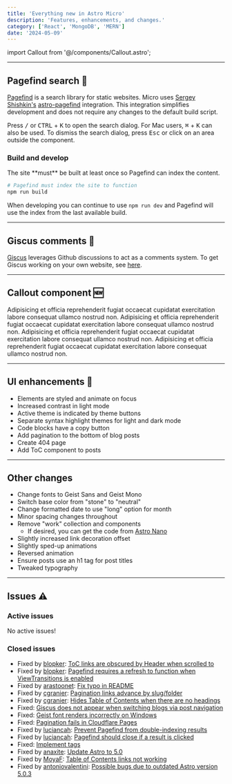 ```yaml
---
title: 'Everything new in Astro Micro'
description: 'Features, enhancements, and changes.'
category: ['React', 'MongoDB', 'MERN']
date: '2024-05-09'
---
```


import Callout from '@/components/Callout.astro';

---

## Pagefind search 🔎

[Pagefind](https://pagefind.app) is a search library for static websites. Micro uses [Sergey Shishkin's](https://github.com/shishkin) [astro-pagefind](https://github.com/shishkin/astro-pagefind) integration. This integration simplifies development and does not require any changes to the default build script.

Press <kbd>/</kbd> or <kbd>CTRL</kbd> + <kbd>K</kbd> to open the search dialog. For Mac users, <kbd>⌘</kbd> + <kbd>K</kbd> can also be used. To dismiss the search dialog, press <kbd>Esc</kbd> or click on an area outside the component.

### Build and develop

<Callout type='error'>
  The site **must** be built at least once so Pagefind can index the content.
</Callout>

```bash
# Pagefind must index the site to function
npm run build
```

When developing you can continue to use `npm run dev` and Pagefind will use the index from the last available build.

---

## Giscus comments 💬

[Giscus](https://giscus.app) leverages Github discussions to act as a comments system. To get Giscus working on your own website, see [here](/blog/01-getting-started#deploy-the-site).

---

## Callout component 🆕

<Callout>
  Adipisicing et officia reprehenderit fugiat occaecat cupidatat exercitation
  labore consequat ullamco nostrud non.
</Callout>

<Callout type='info'>
  Adipisicing et officia reprehenderit fugiat occaecat cupidatat exercitation
  labore consequat ullamco nostrud non.
</Callout>

<Callout type='warning'>
  Adipisicing et officia reprehenderit fugiat occaecat cupidatat exercitation
  labore consequat ullamco nostrud non.
</Callout>

<Callout type='error'>
  Adipisicing et officia reprehenderit fugiat occaecat cupidatat exercitation
  labore consequat ullamco nostrud non.
</Callout>

---

## UI enhancements 🎨

- Elements are styled and animate on focus
- Increased contrast in light mode
- Active theme is indicated by theme buttons
- Separate syntax highlight themes for light and dark mode
- Code blocks have a copy button
- Add pagination to the bottom of blog posts
- Create 404 page
- Add ToC component to posts

---

## Other changes

- Change fonts to Geist Sans and Geist Mono
- Switch base color from "stone" to "neutral"
- Change formatted date to use "long" option for month
- Minor spacing changes throughout
- Remove "work" collection and components
  - If desired, you can get the code from [Astro Nano](https://github.com/markhorn-dev/astro-nano)
- Slightly increased link decoration offset
- Slightly sped-up animations
- Reversed animation
- Ensure posts use an h1 tag for post titles
- Tweaked typography

---

## Issues ⚠️

### Active issues

No active issues!

### Closed issues

- Fixed by [blopker](https://github.com/blopker): [ToC links are obscured by Header when scrolled to](https://github.com/trevortylerlee/astro-micro/issues/4)
- Fixed by [blopker](https://github.com/blopker): [Pagefind requires a refresh to function when ViewTransitions is enabled](https://github.com/trevortylerlee/astro-micro/issues/7)
- Fixed by [arastoonet](https://github.com/arastoonet): [Fix typo in README](https://github.com/trevortylerlee/astro-micro/pull/19)
- Fixed by [cgranier](https://github.com/cgranier): [Pagination links advance by slug/folder](https://github.com/trevortylerlee/astro-micro/issues/26)
- Fixed by [cgranier](https://github.com/cgranier): [Hides Table of Contents when there are no headings](https://github.com/trevortylerlee/astro-micro/pull/30)
- Fixed: [Giscus does not appear when switching blogs via post navigation](https://github.com/trevortylerlee/astro-micro/issues/32)
- Fixed: [Geist font renders incorrectly on Windows](https://github.com/trevortylerlee/astro-micro/issues/33)
- Fixed: [Pagination fails in Cloudflare Pages](https://github.com/trevortylerlee/astro-micro/issues/39)
- Fixed by [luciancah](https://github.com/luciancah): [Prevent Pagefind from double-indexing results](https://github.com/trevortylerlee/astro-micro/issues/40)
- Fixed by [luciancah](https://github.com/luciancah): [Pagefind should close if a result is clicked](https://github.com/trevortylerlee/astro-micro/issues/43)
- Fixed: [Implement tags](https://github.com/trevortylerlee/astro-micro/issues/70)
- Fixed by [anaxite](https://github.com/anaxite): [Update Astro to 5.0](https://github.com/trevortylerlee/astro-micro/issues/73)
- Fixed by [MoyaF](https://github.com/MoyaF): [Table of Contents links not working](https://github.com/trevortylerlee/astro-micro/issues/75)
- Fixed by [antoniovalentini](https://github.com/antoniovalentini): [Possible bugs due to outdated Astro version 5.0.3](https://github.com/trevortylerlee/astro-micro/issues/78)
